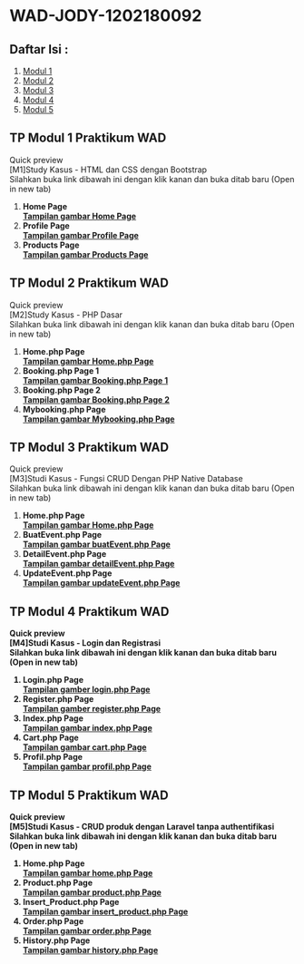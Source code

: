 # WAD-JODY-1202180092
<!-- DAFTAR ISI -->
<h2>Daftar Isi : </h2>
<ol>
  <li><a href="#modul1">Modul 1</a></li>
  <li><a href="#modul2">Modul 2</a></li>
  <li><a href="#modul3">Modul 3</a></li>
  <li><a href="#modul4">Modul 4</a></li>
  <li><a href="#modul5">Modul 5</a></li>
</ol>
<!-- End of DAFTAR ISI -->

<!-- MODUL 1 -->
<h2 id="modul1">TP Modul 1 Praktikum WAD</h2>
<p>Quick preview<br>
  [M1]Study Kasus - HTML dan CSS dengan Bootstrap<br>
  Silahkan buka link dibawah ini dengan klik kanan dan buka ditab baru (Open in new tab)<br>
<ol>
  <li><b>Home Page<br>
  <a href="https://user-images.githubusercontent.com/60178797/94339171-153adf80-0022-11eb-8c37-ba955ff8976d.png">
    Tampilan gambar Home Page</a>
  
  <li>Profile Page<br>
  <a href="https://user-images.githubusercontent.com/60178797/94339178-1ec44780-0022-11eb-86e1-0f4d21473167.png">
    Tampilan gambar Profile Page</a>
                                                                                                                         
  <li>Products Page<br>
  <a href="https://user-images.githubusercontent.com/60178797/94339181-22f06500-0022-11eb-893a-2466132219ba.png">
    Tampilan gambar Products Page</a></b>
</ol>
<!-- End of MODUL 1 -->

<!-- MODUL 2 -->
<h2 id="modul2">TP Modul 2 Praktikum WAD</h2>
<p>Quick preview<br>
  [M2]Study Kasus - PHP Dasar<br>
  Silahkan buka link dibawah ini dengan klik kanan dan buka ditab baru (Open in new tab)<br>
<ol>
  <li><b>Home.php Page<br>
  <a href="https://user-images.githubusercontent.com/60178797/95677984-a2ba2a00-0bf3-11eb-8a88-77ac358ed9b7.png">
    Tampilan gambar Home.php Page</a>
  
  <li>Booking.php Page 1<br>
  <a href="https://user-images.githubusercontent.com/60178797/95678004-b9f91780-0bf3-11eb-94d2-45a8d4c5ca4f.png">
    Tampilan gambar Booking.php Page 1</a>
  
  <li>Booking.php Page 2<br>
  <a href="https://user-images.githubusercontent.com/60178797/95678015-caa98d80-0bf3-11eb-83de-49e60240b0b9.png">
    Tampilan gambar Booking.php Page 2</a>
                                                                                                                         
  <li>Mybooking.php Page<br>
  <a href="https://user-images.githubusercontent.com/60178797/95678023-deed8a80-0bf3-11eb-9a4b-63fb30cb6b50.png">
    Tampilan gambar Mybooking.php Page</a></b>
</ol>
<!-- End of MODUL 2 -->

<!-- MODUL 3 -->
<h2 id="modul3">TP Modul 3 Praktikum WAD</h2>
<p>Quick preview<br>
  [M3]Studi Kasus - Fungsi CRUD Dengan PHP Native  Database<br>
  Silahkan buka link dibawah ini dengan klik kanan dan buka ditab baru (Open in new tab)<br>
<ol>
  <li><b>Home.php Page<br>
    <a href="https://user-images.githubusercontent.com/60178797/103198826-e03d7200-491b-11eb-8d92-8ecc6527f1a4.png">
    Tampilan gambar Home.php Page</a>
  
  <li>BuatEvent.php Page<br>
    <a href="https://user-images.githubusercontent.com/60178797/103198976-46c29000-491c-11eb-8ced-a8b2064317d7.png">
    Tampilan gambar buatEvent.php Page</a>
  
  <li>DetailEvent.php Page<br>
    <a href="https://user-images.githubusercontent.com/60178797/103199061-8ab59500-491c-11eb-8653-dd7bc90a770f.png">
    Tampilan gambar detailEvent.php Page</a>
                                                                                                                         
  <li>UpdateEvent.php Page<br>
    <a href="https://user-images.githubusercontent.com/60178797/103199123-b6387f80-491c-11eb-87c7-b65469e96bac.png">
    Tampilan gambar updateEvent.php Page</a>
</ol>
<!-- End of MODUL 3 -->

<!-- MODUL 4 -->
<h2 id="modul4">TP Modul 4 Praktikum WAD</h2>
<p>Quick preview<br>
  [M4]Studi Kasus - Login dan Registrasi<br>
  Silahkan buka link dibawah ini dengan klik kanan dan buka ditab baru (Open in new tab)<br>
<ol>
  <li>Login.php Page<br>
    <a href="https://user-images.githubusercontent.com/60178797/103199703-f64c3200-491d-11eb-9b38-eec04e29706e.png">
    Tampilan gamber login.php Page</a>
  
  <li>Register.php Page<br>
    <a href="https://user-images.githubusercontent.com/60178797/103199763-1d0a6880-491e-11eb-9d2b-14dcdec03252.png">
    Tampilan gamber register.php Page</a>
  
  <li>Index.php Page<br>
    <a href="https://user-images.githubusercontent.com/60178797/103199788-390e0a00-491e-11eb-89be-7827eec633bc.png">
    Tampilan gambar index.php Page</a>
  
  <li>Cart.php Page<br>
    <a href="https://user-images.githubusercontent.com/60178797/103199859-74103d80-491e-11eb-8914-ed2aaf9ff56d.png">
    Tampilan gambar cart.php Page</a>
  
  <li>Profil.php Page<br>
    <a href="https://user-images.githubusercontent.com/60178797/103199926-930ecf80-491e-11eb-99ff-a6228315a134.png">
    Tampilan gambar profil.php Page</a>
</ol>
<!-- End of MODUL 4 -->

<!-- MODUL 5 -->
<h2 id="modul5">TP Modul 5 Praktikum WAD</h2>
<p>Quick preview<br>
  [M5]Studi Kasus - CRUD produk dengan Laravel tanpa authentifikasi<br>
  Silahkan buka link dibawah ini dengan klik kanan dan buka ditab baru (Open in new tab)<br>
<ol>
  <li>Home.php Page<br>
    <a href="https://user-images.githubusercontent.com/60178797/103200187-4c6da500-491f-11eb-913b-221288107ae2.png">
    Tampilan gambar home.php Page</a>
  
  <li>Product.php Page<br>
    <a href="https://user-images.githubusercontent.com/60178797/103200213-58f1fd80-491f-11eb-8f18-0272a3334c88.png">
    Tampilan gambar product.php Page</a>
  
  <li>Insert_Product.php Page<br>
    <a href="https://user-images.githubusercontent.com/60178797/103200235-67d8b000-491f-11eb-9724-8abac2d76420.png">
    Tampilan gambar insert_product.php Page</a>
  
  <li>Order.php Page<br>
    <a href="https://user-images.githubusercontent.com/60178797/103200274-79ba5300-491f-11eb-9cdb-781831f839c1.png">
    Tampilan gambar order.php Page</a>
  
  <li>History.php Page<br>
    <a href="https://user-images.githubusercontent.com/60178797/103200296-863eab80-491f-11eb-9fed-084cdf9afb0e.png">
    Tampilan gambar history.php Page</a>
</ol>
<!-- End of MODUL 5 -->
